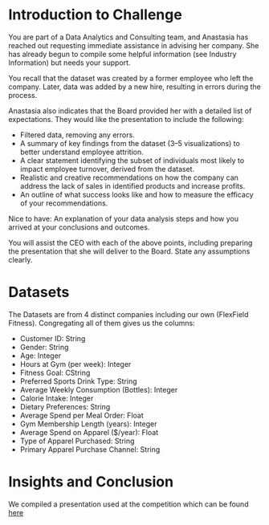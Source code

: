 # Introduction to Challenge
You are part of a Data Analytics and Consulting team, and Anastasia has reached out requesting immediate assistance in advising her company. She has already begun to compile some helpful information (see Industry Information) but needs your support.

You recall that the dataset was created by a former employee who left the company. Later, data was added by a new hire, resulting in errors during the process. 

Anastasia also indicates that the Board provided her with a detailed list of expectations. They would like the presentation to include the following: 

- Filtered data, removing any errors.
- A summary of key findings from the dataset (3–5 visualizations) to better understand employee attrition. 
- A clear statement identifying the subset of individuals most likely to impact employee turnover, derived from the dataset.
- Realistic and creative recommendations on how the company can address the lack of sales in identified products and increase profits.
- An outline of what success looks like and how to measure the efficacy of your recommendations.

Nice to have: An explanation of your data analysis steps and how you arrived at your conclusions and outcomes.

You will assist the CEO with each of the above points, including preparing the presentation that she will deliver to the Board. State any assumptions clearly.

# Datasets
The Datasets are from 4 distinct companies including our own (FlexField Fitness). Congregating all of them gives us the columns:
- Customer ID: String
- Gender: String
- Age: Integer
- Hours at Gym (per week): Integer
- Fitness Goal: CString
- Preferred Sports Drink Type: String
- Average Weekly Consumption (Bottles): Integer
- Calorie Intake: Integer
- Dietary Preferences: String
- Average Spend per Meal Order: Float
- Gym Membership Length (years): Integer
- Average Spend on Apparel ($/year): Float
- Type of Apparel Purchased: String
- Primary Apparel Purchase Channel: String

# Insights and Conclusion
We compiled a presentation used at the competition which can be found [here](https://shawngabriel.github.io/portfolio/portfolio-2/)
